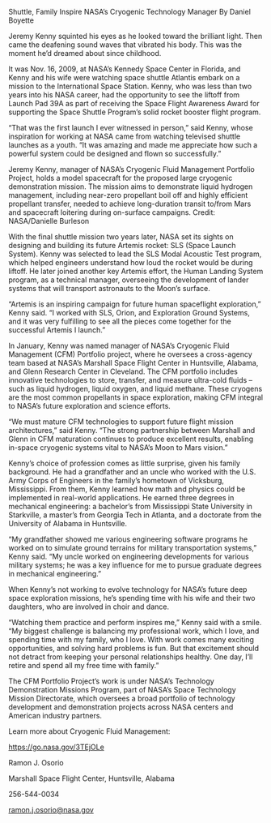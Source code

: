 Shuttle, Family Inspire NASA’s Cryogenic Technology Manager 
 By Daniel Boyette

Jeremy Kenny squinted his eyes as he looked toward the brilliant light. Then came the deafening sound waves that vibrated his body. This was the moment he’d dreamed about since childhood.

It was Nov. 16, 2009, at NASA’s Kennedy Space Center in Florida, and Kenny and his wife were watching space shuttle Atlantis embark on a mission to the International Space Station. Kenny, who was less than two years into his NASA career, had the opportunity to see the liftoff from Launch Pad 39A as part of receiving the Space Flight Awareness Award for supporting the Space Shuttle Program’s solid rocket booster flight program.

“That was the first launch I ever witnessed in person,” said Kenny, whose inspiration for working at NASA came from watching televised shuttle launches as a youth. “It was amazing and made me appreciate how such a powerful system could be designed and flown so successfully.”

Jeremy Kenny, manager of NASA’s Cryogenic Fluid Management Portfolio Project, holds a model spacecraft for the proposed large cryogenic demonstration mission. The mission aims to demonstrate liquid hydrogen management, including near-zero propellant boil off and highly efficient propellant transfer, needed to achieve long-duration transit to/from Mars and spacecraft loitering during on-surface campaigns. Credit: NASA/Danielle Burleson

With the final shuttle mission two years later, NASA set its sights on designing and building its future Artemis rocket: SLS (Space Launch System). Kenny was selected to lead the SLS Modal Acoustic Test program, which helped engineers understand how loud the rocket would be during liftoff. He later joined another key Artemis effort, the Human Landing System program, as a technical manager, overseeing the development of lander systems that will transport astronauts to the Moon’s surface.

“Artemis is an inspiring campaign for future human spaceflight exploration,” Kenny said. “I worked with SLS, Orion, and Exploration Ground Systems, and it was very fulfilling to see all the pieces come together for the successful Artemis I launch.”

In January, Kenny was named manager of NASA’s Cryogenic Fluid Management (CFM) Portfolio project, where he oversees a cross-agency team based at NASA’s Marshall Space Flight Center in Huntsville, Alabama, and Glenn Research Center in Cleveland. The CFM portfolio includes innovative technologies to store, transfer, and measure ultra-cold fluids – such as liquid hydrogen, liquid oxygen, and liquid methane. These cryogens are the most common propellants in space exploration, making CFM integral to NASA’s future exploration and science efforts.

“We must mature CFM technologies to support future flight mission architectures,” said Kenny. “The strong partnership between Marshall and Glenn in CFM maturation continues to produce excellent results, enabling in-space cryogenic systems vital to NASA’s Moon to Mars vision.”

Kenny’s choice of profession comes as little surprise, given his family background. He had a grandfather and an uncle who worked with the U.S. Army Corps of Engineers in the family’s hometown of Vicksburg, Mississippi. From them, Kenny learned how math and physics could be implemented in real-world applications. He earned three degrees in mechanical engineering: a bachelor’s from Mississippi State University in Starkville, a master’s from Georgia Tech in Atlanta, and a doctorate from the University of Alabama in Huntsville.

“My grandfather showed me various engineering software programs he worked on to simulate ground terrains for military transportation systems,” Kenny said. “My uncle worked on engineering developments for various military systems; he was a key influence for me to pursue graduate degrees in mechanical engineering.”

When Kenny’s not working to evolve technology for NASA’s future deep space exploration missions, he’s spending time with his wife and their two daughters, who are involved in choir and dance.

“Watching them practice and perform inspires me,” Kenny said with a smile. “My biggest challenge is balancing my professional work, which I love, and spending time with my family, who I love. With work comes many exciting opportunities, and solving hard problems is fun. But that excitement should not detract from keeping your personal relationships healthy. One day, I’ll retire and spend all my free time with family.”

The CFM Portfolio Project’s work is under NASA’s Technology Demonstration Missions Program, part of NASA’s Space Technology Mission Directorate, which oversees a broad portfolio of technology development and demonstration projects across NASA centers and American industry partners.

Learn more about Cryogenic Fluid Management:

https://go.nasa.gov/3TEjOLe

Ramon J. Osorio

Marshall Space Flight Center, Huntsville, Alabama

256-544-0034

ramon.j.osorio@nasa.gov